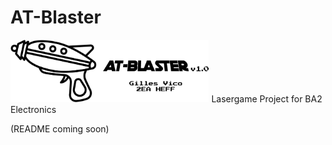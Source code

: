 # AT-Blaster
<img src="https://raw.githubusercontent.com/Gvico/AT-Blaster/main/docs/images/logo.png" alt="Logo" height="100" />
Lasergame Project for BA2 Electronics

(README coming soon)
